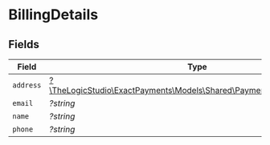 # BillingDetails


## Fields

| Field                                                                                                                  | Type                                                                                                                   | Required                                                                                                               | Description                                                                                                            |
| ---------------------------------------------------------------------------------------------------------------------- | ---------------------------------------------------------------------------------------------------------------------- | ---------------------------------------------------------------------------------------------------------------------- | ---------------------------------------------------------------------------------------------------------------------- |
| `address`                                                                                                              | [?\TheLogicStudio\ExactPayments\Models\Shared\PaymentAchSchemaAddress](../../models/shared/PaymentAchSchemaAddress.md) | :heavy_minus_sign:                                                                                                     | N/A                                                                                                                    |
| `email`                                                                                                                | *?string*                                                                                                              | :heavy_minus_sign:                                                                                                     | N/A                                                                                                                    |
| `name`                                                                                                                 | *?string*                                                                                                              | :heavy_minus_sign:                                                                                                     | N/A                                                                                                                    |
| `phone`                                                                                                                | *?string*                                                                                                              | :heavy_minus_sign:                                                                                                     | N/A                                                                                                                    |